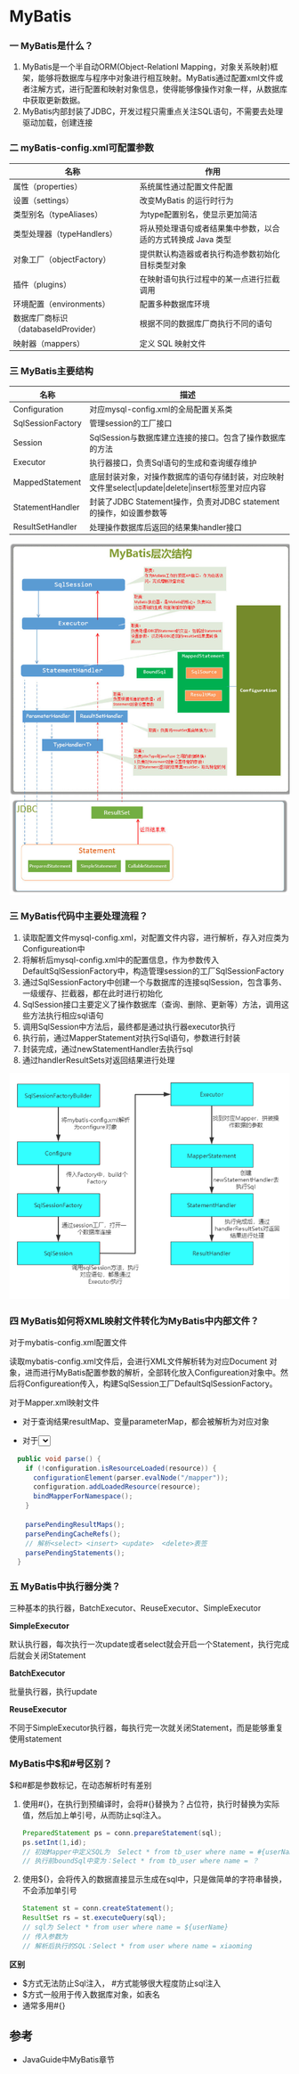 # MyBatis

### 一 MyBatis是什么？

1. MyBatis是一个半自动ORM(Object-Relationl Mapping，对象关系映射)框架，能够将数据库与程序中对象进行相互映射。MyBatis通过配置xml文件或者注解方式，进行配置和映射对象信息，使得能够像操作对象一样，从数据库中获取更新数据。
2. MyBatis内部封装了JDBC，开发过程只需重点关注SQL语句，不需要去处理驱动加载，创建连接

### 二 myBatis-config.xml可配置参数

| 名称                                 | 作用                                                         |
| ------------------------------------ | ------------------------------------------------------------ |
| 属性（properties）                   | 系统属性通过配置文件配置                                     |
| 设置（settings）                     | 改变MyBatis 的运行时行为                                     |
| 类型别名（typeAliases）              | 为type配置别名，使显示更加简洁                               |
| 类型处理器（typeHandlers）           | 将从预处理语句或者结果集中参数，以合适的方式转换成 Java 类型 |
| 对象工厂（objectFactory）            | 提供默认构造器或者执行构造参数初始化目标类型对象             |
| 插件（plugins）                      | 在映射语句执行过程中的某一点进行拦截调用                     |
| 环境配置（environments）             | 配置多种数据库环境                                           |
| 数据库厂商标识（databaseIdProvider） | 根据不同的数据库厂商执行不同的语句                           |
| 映射器（mappers）                    | 定义 SQL 映射文件                                            |

### 三 MyBatis主要结构

| 名称              | 描述                                                         |
| ----------------- | ------------------------------------------------------------ |
| Configuration     | 对应mysql-config.xml的全局配置关系类                         |
| SqlSessionFactory | 管理session的工厂接口                                        |
| Session           | SqlSession与数据库建立连接的接口。包含了操作数据库的方法     |
| Executor          | 执行器接口，负责Sql语句的生成和查询缓存维护                  |
| MappedStatement   | 底层封装对象，对操作数据库的语句存储封装，对应映射文件里select\|update\|delete\|insert标签里对应内容 |
| StatementHandler  | 封装了JDBC Statement操作，负责对JDBC statement 的操作，如设置参数等 |
| ResultSetHandler  | 处理操作数据库后返回的结果集handler接口                      |

![MyBatis结构图](.\img\01_03.jpg)

### 三 MyBatis代码中主要处理流程？

1. 读取配置文件mysql-config.xml，对配置文件内容，进行解析，存入对应类为Configureation中
2. 将解析后mysql-config.xml中的配置信息，作为参数传入DefaultSqlSessionFactory中，构造管理session的工厂SqlSessionFactory
3. 通过SqlSessionFactory中创建一个与数据库的连接sqlSession，包含事务、一级缓存、拦截器，都在此时进行初始化
4. SqlSession接口主要定义了操作数据库（查询、删除、更新等）方法，调用这些方法执行相应sql语句
5. 调用SqlSession中方法后，最终都是通过执行器executor执行
6. 执行前，通过MapperStatement对执行Sql语句，参数进行封装
7. 封装完成，通过newStatementHandler去执行sql
8. 通过handlerResultSets对返回结果进行处理

![MyBatis处理流程](./img/01_02.PNG)

### 四 MyBatis如何将XML映射文件转化为MyBatis中内部文件？

对于mybatis-config.xml配置文件

读取mybatis-config.xml文件后，会进行XML文件解析转为对应Document 对象，进而进行MyBatis配置参数的解析，全部转化放入Configureation对象中。然后将Configureation传入，构建SqlSession工厂DefaultSqlSessionFactory。

对于Mapper.xml映射文件

- 对于查询结果resultMap、变量parameterMap，都会被解析为对应对象

- 对于<select> <insert> <update>  <delete> 标签，会被转化为MappedStatement 对象，标签内Sql转化为Boundle对象。因此在执行Sql时，会去找对应MappedStatement 

```java
  public void parse() {
    if (!configuration.isResourceLoaded(resource)) {
      configurationElement(parser.evalNode("/mapper"));
      configuration.addLoadedResource(resource);
      bindMapperForNamespace();
    }

    parsePendingResultMaps();
    parsePendingCacheRefs();
    // 解析<select> <insert> <update>  <delete>表签
    parsePendingStatements();
  }
```

### 五 MyBatis中执行器分类？

三种基本的执行器，BatchExecutor、ReuseExecutor、SimpleExecutor

**SimpleExecutor**

默认执行器，每次执行一次update或者select就会开启一个Statement，执行完成后就会关闭Statement

**BatchExecutor**

批量执行器，执行update

**ReuseExecutor**

不同于SimpleExecutor执行器，每执行完一次就关闭Statement，而是能够重复使用statement









### MyBatis中$和#号区别？

$和#都是参数标记，在动态解析时有差别

1. 使用#{}，在执行到预编译时，会将#{}替换为？占位符，执行时替换为实际值，然后加上单引号，从而防止sql注入。

   ```java
   PreparedStatement ps = conn.prepareStatement(sql);
   ps.setInt(1,id);
   // 初始Mapper中定义SQL为  Select * from tb_user where name = #{userName}
   // 执行前boundSql中变为：Select * from tb_user where name = ？
   ```

2. 使用${}，会将传入的数据直接显示生成在sql中，只是做简单的字符串替换，不会添加单引号

   ```java
   Statement st = conn.createStatement();
   ResultSet rs = st.executeQuery(sql);
   // sql为 Select * from user where name = ${userName}
   // 传入参数为
   // 解析后执行的SQL：Select * from user where name = xiaoming
   ```

**区别**

- $方式无法防止Sql注入， #方式能够很大程度防止sql注入
- $方式一般用于传入数据库对象，如表名
- 通常多用#{}



## 参考

- JavaGuide中MyBatis章节













